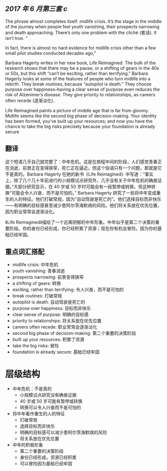 ## **_2017 年 6 月第三套 c_**

The phrase almost completes itself: midlife crisis. It’s the stage in the middle of the journey when people feel youth vanishing, their prospects narrowing and death approaching. There’s only one problem with the cliché (套话). It isn’t true. “

In fact, there is almost no hard evidence for midlife crisis other than a few small pilot studies conducted decades ago,”

Barbara Hagerty writes in her new book, Life Reimagined. The bulk of the research shows that there may be a pause, or a shifting of gears in the 40s or 50s, but this shift “can’t be exciting, rather than terrifying.” Barbara Hagerty looks at some of the features of people who turn midlife into a rebirth. They break routines, because “autopilot is death.” They choose purpose over happiness–having a clear sense of purpose even reduces the risk of Alzenimer’s disease. They give priority to relationships, as careers often recede (逐渐淡化).

Life Reimagined paints a picture of middle age that is far from gloomy. Midlife seems like the second big phase of decision-making. Your identity has been formed, you’ve built up your resources; and now you have the chance to take the big risks precisely because your foundation is already secure

## 翻译

这个短语几乎自己就完整了：中年危机。这是在旅程中间的阶段，人们感觉青春正在消逝，前景正在变得狭窄，死亡正在逼近。但这个俗语只有一个问题，那就是它不是真的。Barbara Hagerty 在她的新书《Life Reimagined》中写道：“事实上，除了几个几十年前进行的小规模试点研究外，几乎没有关于中年危机的确凿证据。”大部分研究显示，在 40 岁或 50 岁时可能会有一段暂停或转换，但这种转换“可能会令人兴奋，而不是可怕的。” Barbara Hagerty 研究了一些将中年变成重生的人的特征。他们打破常规，因为“自动驾驶是死亡的”。他们选择目标而非快乐——有明确的目标感甚至减少患阿尔茨海默病的风险。他们将关系放在优先位置，因为职业常常会逐渐淡化。

《Life Reimagined》描绘了一个远离阴郁的中年形象。中年似乎是第二个决策的重要阶段。你的身份已经形成，你已经积累了资源；现在你有机会冒险，因为你的基础已经牢固。

## 重点词汇搭配

- midlife crisis: 中年危机
- youth vanishing: 青春消逝
- prospects narrowing: 前景变得狭窄
- a shifting of gears: 转换
- exciting, rather than terrifying: 令人兴奋，而不是可怕的
- break routines: 打破常规
- autopilot is death: 自动驾驶是死亡的
- purpose over happiness: 目标而非快乐
- clear sense of purpose: 明确的目标感
- priority to relationships: 将关系放在优先位置
- careers often recede: 职业常常会逐渐淡化
- second big phase of decision-making: 第二个重要的决策阶段
- built up your resources: 积累了资源
- take the big risks: 冒险
- foundation is already secure: 基础已经牢固

# 层级结构

- 中年危机：不是真的
  - 小规模试点研究没有确凿证据
  - 40 岁或 50 岁可能有暂停或转换
  - 转换可以令人兴奋而不是可怕的
- 将中年看作重生的人的特征
  - 打破常规
  - 选择目标而非快乐
  - 明确的目标感可以减少患阿尔茨海默病的风险
  - 将关系放在优先位置
- 中年的积极形象
  - 第二个重要的决策阶段
  - 身份已经形成，资源已经积累
  - 可以冒险因为基础已经牢固
